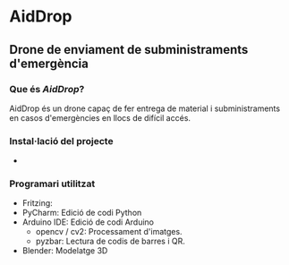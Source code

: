 # AidDrop
## Drone de enviament de subministraments d'emergència

### Que és _AidDrop_?
AidDrop és un drone capaç de fer entrega de material i subministraments en casos d'emergències en llocs de difícil accés. 

### Instal·lació del projecte
-

### Programari utilitzat
- Fritzing: 
- PyCharm: Edició de codi Python
- Arduino IDE: Edició de codi Arduino
  - opencv / cv2: Processament d'imatges.
  - pyzbar: Lectura de codis de barres i QR.
- Blender: Modelatge 3D
